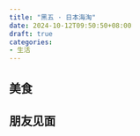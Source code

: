 ```yaml
---
title: "黑五 · 日本海淘"
date: 2024-10-12T09:50:50+08:00
draft: true
categories: 
- 生活
---
```


## 美食

## 朋友见面

